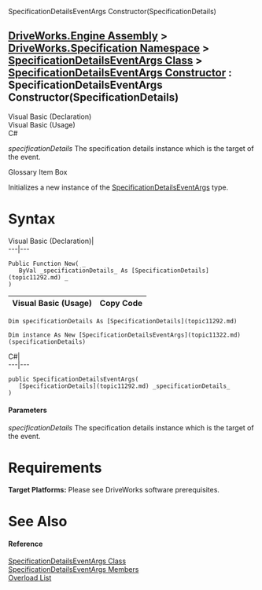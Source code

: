 SpecificationDetailsEventArgs Constructor(SpecificationDetails)   
  
[DriveWorks.Engine Assembly](topic2156.md) > [DriveWorks.Specification Namespace](topic10764.md) > [SpecificationDetailsEventArgs Class](topic11322.md) > [SpecificationDetailsEventArgs Constructor](topic11328.md) : SpecificationDetailsEventArgs Constructor(SpecificationDetails)  
---  
  
Visual Basic (Declaration)    
Visual Basic (Usage)    
C# 

_specificationDetails_
    The specification details instance which is the target of the event.

Glossary Item Box

Initializes a new instance of the [SpecificationDetailsEventArgs](topic11322.md) type. 

# Syntax

Visual Basic (Declaration)|   
---|---  
      
    
    Public Function New( _
       ByVal _specificationDetails_ As [SpecificationDetails](topic11292.md) _
    )  
  
Visual Basic (Usage)| Copy Code  
---|---  
      
    
    Dim specificationDetails As [SpecificationDetails](topic11292.md)
     
    Dim instance As New [SpecificationDetailsEventArgs](topic11322.md)(specificationDetails)  
  
C#|   
---|---  
      
    
    public SpecificationDetailsEventArgs( 
       [SpecificationDetails](topic11292.md) _specificationDetails_
    )  
  
#### Parameters

 _specificationDetails_
    The specification details instance which is the target of the event.

# Requirements

**Target Platforms:** Please see DriveWorks software prerequisites.

# See Also

#### Reference

[SpecificationDetailsEventArgs Class](topic11322.md)   
[SpecificationDetailsEventArgs Members](topic11323.md)   
[Overload List](topic11328.md)


